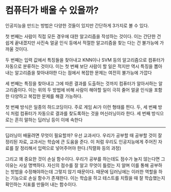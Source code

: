 # 컴퓨터가 배울 수 있을까?

인공지능을 만드는 방법은 다양한 것들이 있지만 간단하게 3가지로 볼 수 있다.

첫 번째는 사람이 직접 모든 경우에 대한 알고리즘을 작성하는 것이다. 이는 간단한 건 쉽게 끝내겠지만 사진속 얼굴 인식 등에서 적절한 알고리즘을 찾는 다는 건 불가능에 가까울 것이다.

두 번째는 입력 값에서 특징들을 찾아내고 KNN이나 SVM 등의 알고리즘으로 컴퓨터가 자동으로 분류하는 것이다. 이는 첫 번째 보단 사람이 할 일은 적지만 역시 특징을 뽑아내는 알고리즘을 찾아내야한 다는 점에서 복잡한 문제는 여전히 불가능에 가깝다

세 번째는 특징을 찾아내고 그에 따른 결과를 도출하는 것까지 컴퓨터가 알아서하는 알고리즘이다. 이는 위의 두 방법에 비해 사람이 해야할 일이 극히 줄어 얼굴 인식을 포함한 다양하고 복잡한 문제를 해결 가능하다.

첫 번째 방식은 일종의 하드코딩이다. 주로 게임 AI가 이런 형태를 띈다.
두, 세 번째 방식 처럼 컴퓨터가 자동으로 결과를 찾도록하는 것을 머신러닝이라 한다.
세 번째 방식으로는 흔히 말하는 딥러닝 등이 이에 속한다

---

딥러닝이 배울려면 무엇이 필요할까? 우선 교과서다. 우리가 공부할 때 공부할 것이 잘 정리된 자료, 교과서는 학습에 큰 도움을 준다. 이 처럼 우리도 인공지능에게 주어진 자료를 잘 정리해서 입력으로 넣어주어야 한다.(직렬화 등의 과정)

그리고 꽤 중요한 것이 손실 함수이다. 우리가 공부를 하는데도 점수가 늘지 않는다면 그 이유는 사실 명백하다. 자신의 점수를 잘 알고 무엇이 틀렸는 지 알며 이를 통해 공부하는 방법을 수정해야하는데 그렇지 않기 때문이다. 때문에 딥러닝에는 이러한 역할을 하는 기능으로 손실 함수가 존재한다. 이는 학습을 하고 테스트를 치뤘을 때 잘 학습했는지 확인하는 지표를 만들어 내는 함수이다.

